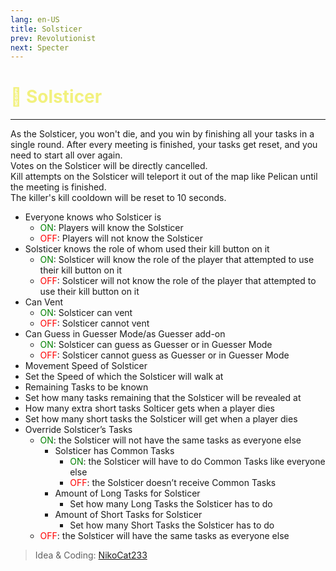 ```yaml
---
lang: en-US
title: Solsticer
prev: Revolutionist
next: Specter
---
```


# <font color=#f2f17e>🌟 <b>Solsticer</b></font> <Badge text="Chaos" type="tip" vertical="middle"/>
---

As the Solsticer, you won't die, and you win by finishing all your tasks in a single round. After every meeting is finished, your tasks get reset, and you need to start all over again.<br>
Votes on the Solsticer will be directly cancelled.<br>
Kill attempts on the Solsticer will teleport it out of the map like Pelican until the meeting is finished.<br>
The killer's kill cooldown will be reset to 10 seconds.
* Everyone knows who Solsticer is
  * <font color=green>ON</font>: Players will know the Solsticer
  * <font color=red>OFF</font>: Players will not know the Solsticer
* Solsticer knows the role of whom used their kill button on it
  * <font color=green>ON</font>: Solsticer will know the role of the player that attempted to use their kill button on it
  * <font color=red>OFF</font>: Solsticer will not know the role of the player that attempted to use their kill button on it
* Can Vent
  * <font color=green>ON</font>: Solsticer can vent
  * <font color=red>OFF</font>: Solsticer cannot vent
* Can Guess in Guesser Mode/as Guesser add-on
  * <font color=green>ON</font>: Solsticer can guess as Guesser or in Guesser Mode
  * <font color=red>OFF</font>: Solsticer cannot guess as Guesser or in Guesser Mode
* Movement Speed of Solsticer
 * Set the Speed of which the Solsticer will walk at
* Remaining Tasks to be known
 * Set how many tasks remaining that the Solsticer will be revealed at
* How many extra short tasks Solticer gets when a player dies
 * Set how many short tasks the Solsticer will get when a player dies
* Override Solsticer’s Tasks
  * <font color=green>ON</font>: the Solsticer will not have the same tasks as everyone else
    * Solsticer has Common Tasks
      * <font color=green>ON</font>: the Solsticer will have to do Common Tasks like everyone else
      * <font color=red>OFF</font>: the Solsticer doesn’t receive Common Tasks
    * Amount of Long Tasks for Solsticer
      * Set how many Long Tasks the Solsticer has to do
    * Amount of Short Tasks for Solsticer
      * Set how many Short Tasks the Solsticer has to do
  * <font color=red>OFF</font>: the Solsticer will have the same tasks as everyone else

> Idea & Coding: [NikoCat233](https://github.com/NikoCat233)